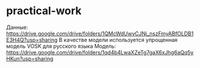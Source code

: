 # practical-work
Данные: https://drive.google.com/drive/folders/1QMcWdUwvCJNi_nszFmyABfOLDB1E3H4Q?usp=sharing
В качестве модели используется упрощенная модель VOSK для русского языка
Модель: https://drive.google.com/drive/folders/1qd4b4LwaXZeTg7gaX6xJhg6aQq5yHKun?usp=sharing
